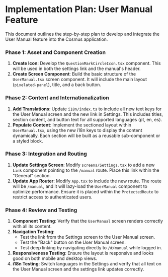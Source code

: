 # Implementation Plan: User Manual Feature

This document outlines the step-by-step plan to develop and integrate the User Manual feature into the Cosmus application.

### Phase 1: Asset and Component Creation

1.  **Create Icon**: Develop the `QuestionMarkCircleIcon.tsx` component. This will be used in both the settings link and the manual's header.
2.  **Create Screen Component**: Build the basic structure of the `UserManual.tsx` screen component. It will include the main layout (`pixelated-panel`), title, and a back button.

### Phase 2: Content and Internationalization

1.  **Add Translations**: Update `i18n/index.ts` to include all new text keys for the User Manual screen and the new link in Settings. This includes titles, section content, and button text for all supported languages (pt, en, es).
2.  **Populate Content**: Implement the sectioned layout within `UserManual.tsx`, using the new i18n keys to display the content dynamically. Each section will be built as a reusable sub-component or a styled block.

### Phase 3: Integration and Routing

1.  **Update Settings Screen**: Modify `screens/Settings.tsx` to add a new `Link` component pointing to the `/manual` route. Place this link within the "General" section.
2.  **Update App Router**: Modify `App.tsx` to include the new route. The route will be `/manual`, and it will lazy-load the `UserManual` component to optimize performance. Ensure it is placed within the `ProtectedRoute` to restrict access to authenticated users.

### Phase 4: Review and Testing

1.  **Component Testing**: Verify that the `UserManual` screen renders correctly with all its content.
2.  **Navigation Testing**:
    - Test the link from the Settings screen to the User Manual screen.
    - Test the "Back" button on the User Manual screen.
    - Test deep linking by navigating directly to `/#/manual` while logged in.
3.  **Responsiveness Testing**: Ensure the layout is responsive and looks good on both mobile and desktop views.
4.  **i18n Testing**: Switch languages in the Settings and verify that all text on the User Manual screen and the settings link updates correctly.
